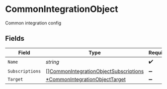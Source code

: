 # CommonIntegrationObject

Common integration config


## Fields

| Field                                                                                                 | Type                                                                                                  | Required                                                                                              | Description                                                                                           |
| ----------------------------------------------------------------------------------------------------- | ----------------------------------------------------------------------------------------------------- | ----------------------------------------------------------------------------------------------------- | ----------------------------------------------------------------------------------------------------- |
| `Name`                                                                                                | *string*                                                                                              | :heavy_check_mark:                                                                                    | N/A                                                                                                   |
| `Subscriptions`                                                                                       | [][CommonIntegrationObjectSubscriptions](../../models/shared/commonintegrationobjectsubscriptions.md) | :heavy_minus_sign:                                                                                    | N/A                                                                                                   |
| `Target`                                                                                              | [*CommonIntegrationObjectTarget](../../models/shared/commonintegrationobjecttarget.md)                | :heavy_minus_sign:                                                                                    | N/A                                                                                                   |